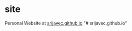 # site
 Personal Website at [srijavec.github.io](https://srijavec.github.io)
"# srijavec.github.io" 
